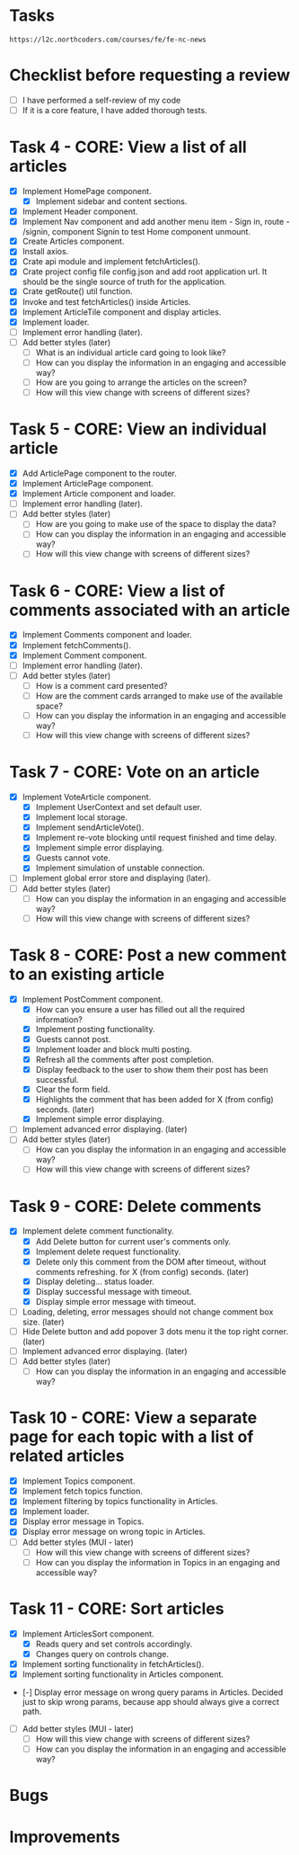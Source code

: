 # Tasks

    https://l2c.northcoders.com/courses/fe/fe-nc-news

# Checklist before requesting a review

-   [ ] I have performed a self-review of my code
-   [ ] If it is a core feature, I have added thorough tests.

# Task 4 - CORE: View a list of all articles

-   [x] Implement HomePage component.
    -   [x] Implement sidebar and content sections.
-   [x] Implement Header component.
-   [x] Implement Nav component and add another menu item - Sign in,
        route - /signin, component Signin to test Home component unmount.
-   [x] Create Articles component.
-   [x] Install axios.
-   [x] Crate api module and implement fetchArticles().
-   [x] Crate project config file config.json and add root application url.
        It should be the single source of truth for the application.
-   [x] Crate getRoute() util function.
-   [x] Invoke and test fetchArticles() inside Articles.
-   [x] Implement ArticleTile component and display articles.
-   [x] Implement loader.
-   [ ] Implement error handling (later).
-   [ ] Add better styles (later)
    -   [ ] What is an individual article card going to look like?
    -   [ ] How can you display the information in an engaging and accessible way?
    -   [ ] How are you going to arrange the articles on the screen?
    -   [ ] How will this view change with screens of different sizes?

# Task 5 - CORE: View an individual article

-   [x] Add ArticlePage component to the router.
-   [x] Implement ArticlePage component.
-   [x] Implement Article component and loader.
-   [ ] Implement error handling (later).
-   [ ] Add better styles (later)
    -   [ ] How are you going to make use of the space to display the data?
    -   [ ] How can you display the information in an engaging and accessible way?
    -   [ ] How will this view change with screens of different sizes?

# Task 6 - CORE: View a list of comments associated with an article

-   [x] Implement Comments component and loader.
-   [x] Implement fetchComments().
-   [x] Implement Comment component.
-   [ ] Implement error handling (later).
-   [ ] Add better styles (later)
    -   [ ] How is a comment card presented?
    -   [ ] How are the comment cards arranged to make use of the available space?
    -   [ ] How can you display the information in an engaging and accessible way?
    -   [ ] How will this view change with screens of different sizes?

# Task 7 - CORE: Vote on an article

-   [x] Implement VoteArticle component.
    -   [x] Implement UserContext and set default user.
    -   [x] Implement local storage.
    -   [x] Implement sendArticleVote().
    -   [x] Implement re-vote blocking until request finished and time delay.
    -   [x] Implement simple error displaying.
    -   [x] Guests cannot vote.
    -   [x] Implement simulation of unstable connection.
-   [ ] Implement global error store and displaying (later).
-   [ ] Add better styles (later)
    -   [ ] How can you display the information in an engaging and accessible way?
    -   [ ] How will this view change with screens of different sizes?

# Task 8 - CORE: Post a new comment to an existing article

-   [x] Implement PostComment component.
    -   [x] How can you ensure a user has filled out all the required information?
    -   [x] Implement posting functionality.
    -   [x] Guests cannot post.
    -   [x] Implement loader and block multi posting.
    -   [x] Refresh all the comments after post completion.
    -   [x] Display feedback to the user to show them their post has
            been successful.
    -   [x] Clear the form field.
    -   [x] Highlights the comment that has been added
            for X (from config) seconds. (later)
    -   [x] Implement simple error displaying.
-   [ ] Implement advanced error displaying. (later)
-   [ ] Add better styles (later)
    -   [ ] How can you display the information in an engaging and accessible way?
    -   [ ] How will this view change with screens of different sizes?

# Task 9 - CORE: Delete comments

-   [x] Implement delete comment functionality.
    -   [x] Add Delete button for current user's comments only.
    -   [x] Implement delete request functionality.
    -   [x] Delete only this comment from the DOM after timeout,
            without comments refreshing.
            for X (from config) seconds. (later)
    -   [x] Display deleting... status loader.
    -   [x] Display successful message with timeout.
    -   [x] Display simple error message with timeout.
-   [ ] Loading, deleting, error messages should not change comment box size. (later)
-   [ ] Hide Delete button and add popover 3 dots menu it the top right corner. (later)
-   [ ] Implement advanced error displaying. (later)
-   [ ] Add better styles (later)
    -   [ ] How can you display the information in an engaging and accessible way?

# Task 10 - CORE: View a separate page for each topic with a list of related articles

-   [x] Implement Topics component.
-   [x] Implement fetch topics function.
-   [x] Implement filtering by topics functionality in Articles.
-   [x] Implement loader.
-   [x] Display error message in Topics.
-   [x] Display error message on wrong topic in Articles.
-   [ ] Add better styles (MUI - later)
    -   [ ] How will this view change with screens of different sizes?
    -   [ ] How can you display the information in Topics in an engaging and accessible way?

# Task 11 - CORE: Sort articles

-   [x] Implement ArticlesSort component.
    -   [x] Reads query and set controls accordingly.
    -   [x] Changes query on controls change.
-   [x] Implement sorting functionality in fetchArticles().
-   [x] Implement sorting functionality in Articles component.
-   [-] Display error message on wrong query params in Articles.
        Decided just to skip wrong params, because app should always 
        give a correct path. 
-   [ ] Add better styles (MUI - later)
    -   [ ] How will this view change with screens of different sizes?
    -   [ ] How can you display the information in an engaging and accessible way?

# Bugs

# Improvements
